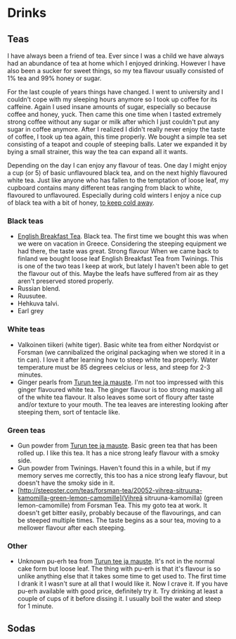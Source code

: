# Drinks

## Teas

I have always been a friend of tea. Ever since I was a child we have always had
an abundance of tea at home which I enjoyed drinking. However I have also been
a sucker for sweet things, so my tea flavour usually consisted of 1% tea and
99% honey or sugar.

For the last couple of years things have changed. I went to university and I
couldn't cope with my sleeping hours anymore so I took up coffee for its
caffeine. Again I used insane amounts of sugar, especially so because coffee
and honey, yuck. Then came this one time when I tasted extremely strong coffee
without any sugar or milk after which I just couldn't put any sugar in coffee
anymore. After I realized I didn't really never enjoy the taste of coffee, I
took up tea again, this time properly. We bought a simple tea set consisting of
a teapot and couple of steeping balls. Later we expanded it by bying a small
strainer, this way the tea can expand all it wants.

Depending on the day I can enjoy any flavour of teas. One day I might enjoy a
cup (or 5) of basic unflavoured black tea, and on the next highly flavoured
white tea. Just like anyone who has fallen to the temptation of loose leaf, my
cupboard contains many different teas ranging from black to white, flavoured to
unflavoured. Especially during cold winters I enjoy a nice cup of black tea
with a bit of honey, [to keep cold
away](https://en.wikipedia.org/wiki/Health_effects_of_honey).

### Black teas
- [English Breakfast
  Tea](http://steepster.com/teas/twinings/490-english-breakfast). Black tea.
  The first time we bought this was when we were on vacation in Greece.
  Considering the steeping equipment we had there, the taste was great. Strong
  flavour When we came back to finland we bought loose leaf English Breakfast
  Tea from Twinings. This is one of the two teas I keep at work, but lately I
  haven't been able to get the flavour out of this. Maybe the leafs have
  suffered from air as they aren't preserved stored properly.
- Russian blend.
- Ruusutee.
- Hehkuva talvi.
- Earl grey

### White teas
- Valkoinen tiikeri (white tiger). Basic white tea from either Nordqvist or
  Forsman (we cannibalized the original packaging when we stored it in a tin
  can). I love it after learning how to steep white tea properly. Water
  temperature must be 85 degrees celcius or less, and steep for 2-3 minutes.
- Ginger pearls from [Turun tee ja
  mauste](http://steepster.com/companies/turun-tee-ja-mauste). I'm not too
  impressed with this ginger flavoured white tea. The ginger flavour is too
  strong masking all of the white tea flavour. It also leaves some sort of
  floury after taste and/or texture to your mouth. The tea leaves are
  interesting looking after steeping them, sort of tentacle like.

### Green teas
- Gun powder from [Turun tee ja
  mauste](http://steepster.com/companies/turun-tee-ja-mauste). Basic green tea
  that has been rolled up. I like this tea. It has a nice strong leafy flavour
  with a smoky side.
- Gun powder from Twinings. Haven't found this in a while, but if my memory
  serves me correctly, this too has a nice strong leafy flavour, but doesn't
  have the smoky side in it.
- [http://steepster.com/teas/forsman-tea/20052-vihrea-sitruuna-kamomilla-green-lemon-camomille](Vihreä
  sitruuna-kamomilla) (green lemon-camomille) from Forsman Tea. This my goto
  tea at work. It doesn't get bitter easily, probably because of the
  flavourings, and can be steeped multiple times. The taste begins as a sour
  tea, moving to a mellower flavour after each steeping.

### Other
- Unknown pu-erh tea from [Turun tee ja
  mauste](http://steepster.com/companies/turun-tee-ja-mauste). It's not in the
  normal cake form but loose leaf. The thing with pu-erh is that it's flavour
  is so unlike anything else that it takes some time to get used to. The first
  time I drank it I wasn't sure at all that I would like it. Now I crave it. If
  you have pu-erh available with good price, definitely try it. Try drinking at
  least a couple of cups of it before dissing it. I usually boil the water and
  steep for 1 minute.

## Sodas
